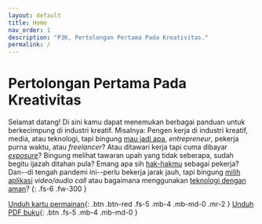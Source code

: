 ```yaml
---
layout: default
title: Home
nav_order: 1
description: "P3K, Pertolongan Pertama Pada Kreativitas."
permalink: /
---
```


# Pertolongan Pertama Pada Kreativitas

Selamat datang! Di sini kamu dapat menemukan berbagai panduan untuk berkecimpung di industri kreatif. Misalnya: Pengen kerja di industri kreatif, media, atau teknologi, tapi bingung [mau jadi apa](mau-jadi-apa), _entrepreneur_, pekerja purna waktu, atau _freelancer_? Atau ditawari kerja tapi cuma dibayar [_exposure_](magang-exposure)? Bingung melihat tawaran upah yang tidak seberapa, sudah begitu ijazah ditahan pula? Emang apa sih [hak-hakmu](hak-normatif) sebagai pekerja? Dan--di tengah pandemi ini--perlu bekerja jarak jauh, tapi bingung [milih aplikasi](groupchat-videocall) _video/audio call_ atau bagaimana menggunakan [teknologi dengan aman](keamanan-digital)?
{: .fs-6 .fw-300 }

[Unduh kartu permainan](#){: .btn .btn-red .fs-5 .mb-4 .mb-md-0 .mr-2 } [Unduh PDF buku](#){: .btn .fs-5 .mb-4 .mb-md-0 }
